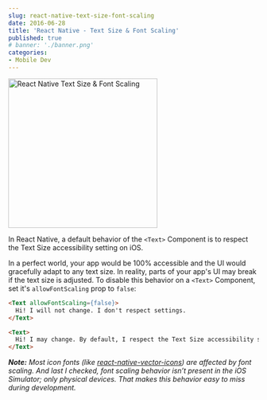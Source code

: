 ```yaml
---
slug: react-native-text-size-font-scaling
date: 2016-06-28
title: 'React Native - Text Size & Font Scaling'
published: true
# banner: './banner.png'
categories:
- Mobile Dev
---
```


<div class="image-wrapper">
  <img
    src="/images/notes/react-native-font-size-text-scaling.gif"
    alt="React Native Text Size & Font Scaling"
    width="300"
  />
</div>

In React Native, a default behavior of the `<Text>` Component is to respect the Text Size accessibility setting on iOS.

In a perfect world, your app would be 100% accessible and the UI would gracefully adapt to any text size. In reality, parts of your app's UI may break if the text size is adjusted. To disable this behavior on a `<Text>` Component, set it's `allowFontScaling` prop to `false`:

```html
<Text allowFontScaling={false}>
  Hi! I will not change. I don't respect settings.
</Text>
```

```html
<Text>
  Hi! I may change. By default, I respect the Text Size accessibility setting on iOS.
</Text>
```
_**Note:** Most icon fonts (like [react-native-vector-icons](https://github.com/oblador/react-native-vector-icons)) are affected by font scaling. And last I checked, font scaling behavior isn’t present in the iOS Simulator; only physical devices. That makes this behavior easy to miss during development._
